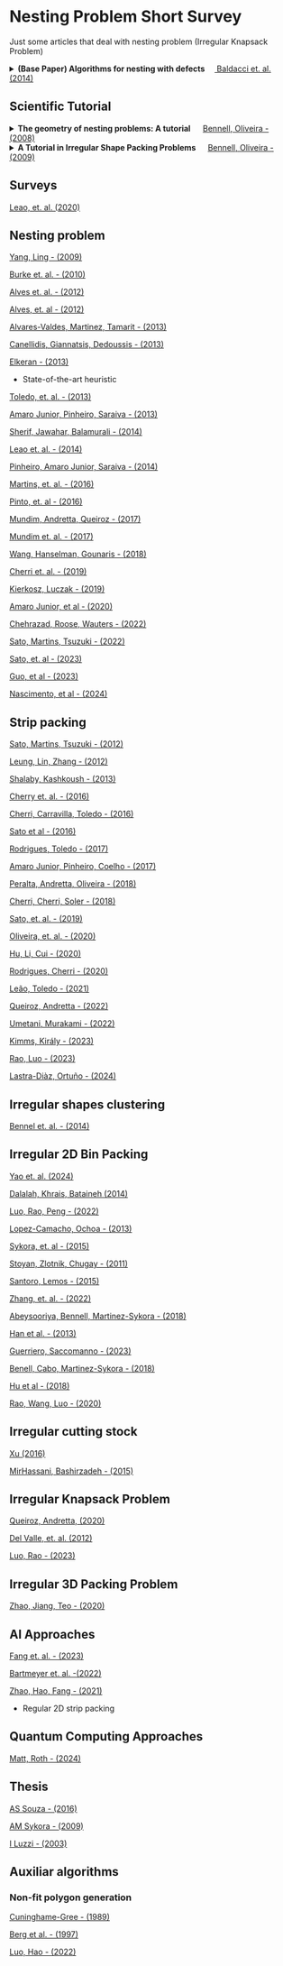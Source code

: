 # Nesting Problem Short Survey
Just some articles that deal with nesting problem (Irregular Knapsack Problem)

<details>  
  <summary>
    <b>(Base Paper) Algorithms for nesting with defects </b> &emsp;<a  href="https://www.sciencedirect.com/science/article/pii/S0166218X12001308#:~:text=The%20nesting%20problem%20is%20an,master%20surface%20could%20contain%20defects."> Baldacci et. al. (2014)</a>
  </summary>
  
  The nesting problem is an irregular two-dimensional cutting problem where the shapes of the pieces to cut and the master surfaces are irregular in shape and different in size. In particular, we consider nesting problems where the master surface could contain defects. Some of them can be accepted (i.e., incorporated) in certain types of pieces, while other defected areas must be avoided. The problems considered in this paper arise in the leather garment and furniture industry.

First, we solve nesting problems involving a single master surface (Irregular Single Knapsack Problem) for which we propose three different constructive (placement) procedures for the pieces. These procedures generate sets of cutting patterns, which are global configurations of the pieces, as sets on the master surface, and are included in an iterative algorithm motivated by a Lagrangean relaxation approach, where the Lagrangean dual seeds a Guided Local Search hybrid. Finally, we embed this iterative algorithm into a heuristic for solving the problem of cutting more than one master surface for producing all of the requested pieces, minimizing the total waste (Irregular Multiple Stock-Size Cutting Stock Problem).

We test our algorithms on three sets of test problem instances. In order to validate the new heuristics for the nesting problem involving a single master surface we use a set of well-known irregular strip packing instances from the literature, where defects are not considered. The new heuristics for the nesting problem involving multiple master surfaces are then tested on a set of rectangular bin-packing instances and on a set of real-world instances obtained from leather garment and furniture industries with defects in the master surface.
</details>


## Scientific Tutorial 

<details>
<summary>
  <b>The geometry of nesting problems: A tutorial</b> &emsp;
  <a href="https://paginas.fe.up.pt/~balobo/PPExt/Papers/O09.pdf"> Bennell, Oliveira - (2008) </a>
</summary>
Cutting and packing problems involving irregular shapes is an important problem variant with a wide variety of indus-
trial applications. Despite its relevance to industry, research publications are relatively low when compared to other cutting
and packing problems. One explanation offered is the perceived difficulty and substantial time investment of developing a
geometric tool box to assess computer generated solutions. In this paper we set out to provide a tutorial covering the core
geometric methodologies currently employed by researchers in cutting and packing of irregular shapes. The paper is not
designed to be an exhaustive survey of the literature but instead will draw on the literature to illustrate the theory and
implementation of the approaches. We aim to provide a sufficiently instructive description to equip new and current
researchers in the area to select the most appropriate methodology for their needs.
</details>

<details>
  <summary>
      <b> A Tutorial in Irregular Shape Packing Problems </b> &emsp;
      <a href="https://www.jstor.org/stable/40206728"> Bennell, Oliveira - (2009) </a> 
  </summary>
  Cutting and packing problems have been a core area of research for many decades. Irregular shape packing is one of the most recent variants to be widely researched and its history extends over 40 years. The evolution of solution approaches to this problem can be attributed to increased computer power and advances in geometric techniques as well as more sophisticated and insightful algorithm design. In this paper we will focus on the latter. Our aim is not to give a chronological account or an exhaustive review, but to draw on the literature to describe and evaluate the core approaches. Irregular packing is combinatorial and as a result solution methods are heuristic, save a few notable exceptions. We will explore different ways of representing the problem and mechanisms for moving between solutions. We will also propose where we see the future challenges for researchers in this area.
</details>

## Surveys
[Leao, et. al. (2020)](https://www.sciencedirect.com/science/article/abs/pii/S0377221719303820) 

## Nesting problem

[Yang, Ling - (2009)](https://www.sciencedirect.com/science/article/abs/pii/S0957417407005192?via%3Dihub)

[Burke et. al. - (2010)](https://pubsonline.informs.org/doi/abs/10.1287/opre.1090.0770)

[Alves et. al. - (2012)](https://www.sciencedirect.com/science/article/abs/pii/S030505481100253X)

[Alves, et. al - (2012)](https://www.hindawi.com/journals/mpe/2012/254346/)

[Alvares-Valdes, Martinez, Tamarit - (2013)](https://www.sciencedirect.com/science/article/abs/pii/S0925527313001692)

[Canellidis, Giannatsis, Dedoussis - (2013)](https://www.sciencedirect.com/science/article/abs/pii/S0010448512002783)

[Elkeran - (2013)](https://www.sciencedirect.com/science/article/abs/pii/S0377221713005080)
* State-of-the-art heuristic

[Toledo, et. al. - (2013)](https://www.sciencedirect.com/science/article/abs/pii/S0925527313001722)

[Amaro Junior, Pinheiro, Saraiva - (2013)](https://www.sciencedirect.com/science/article/pii/S1474667016321590)

[Sherif, Jawahar, Balamurali - (2014)](https://www.sciencedirect.com/science/article/abs/pii/S0278612514000661)

[Leao et. al. - (2014)](https://www.tandfonline.com/doi/abs/10.1080/00207543.2015.1041571)

[Pinheiro, Amaro Junior, Saraiva - (2014)](https://www.tandfonline.com/doi/full/10.1080/0951192X.2022.2050302)

[Martins, et. al. - (2016)](https://www.tandfonline.com/doi/full/10.1080/0951192X.2015.1033018?scroll=top&needAccess=true)

[Pinto, et. al - (2016)](https://www.inderscienceonline.com/doi/epdf/10.1504/IJBEX.2016.075594)

[Mundim, Andretta, Queiroz - (2017)](https://www.sciencedirect.com/science/article/abs/pii/S0957417417302233)

[Mundim et. al. - (2017)](https://www.tandfonline.com/doi/abs/10.1080/00207543.2017.1394598)

[Wang, Hanselman, Gounaris - (2018)](https://link.springer.com/article/10.1007/s10898-018-0637-y)

[Cherri et. al. - (2019)](https://www.sciencedirect.com/science/article/pii/S2214716019300594)

[Kierkosz, Luczak - (2019)](https://cejsh.icm.edu.pl/cejsh/element/bwmeta1.element.desklight-335f3bdb-e516-4d4f-a360-288a78635757)

[Amaro Junior, et al - (2020)](https://ieeexplore.ieee.org/abstract/document/9185794)

[Chehrazad, Roose, Wauters - (2022)](https://www.sciencedirect.com/science/article/abs/pii/S0377221721008936)

[Sato, Martins, Tsuzuki - (2022)](https://www.tandfonline.com/doi/full/10.1080/0951192X.2022.2050302)

[Sato, et. al - (2023)](https://www.sciencedirect.com/science/article/abs/pii/S0957417423002178)

[Guo, et al - (2023)](https://www.sciencedirect.com/science/article/abs/pii/S0957417423010503)

[Nascimento, et al - (2024)](https://www.sciencedirect.com/science/article/pii/S0377221724001784)

## Strip packing

[Sato, Martins, Tsuzuki - (2012)](https://www.sciencedirect.com/science/article/abs/pii/S0010448512000565)

[Leung, Lin, Zhang - (2012)](https://www.sciencedirect.com/science/article/abs/pii/S0305054811001596)

[Shalaby, Kashkoush - (2013)](https://www.scirp.org/html/2-1040217_29233.htm)

[Cherry et. al. - (2016)](https://www.sciencedirect.com/science/article/abs/pii/S0377221716301370)

[Cherri, Carravilla, Toledo - (2016)](https://www.scielo.br/j/pope/a/DXgtyMFKv4KHqcQVw93W8LD/?lang=en#ModalTutors)

[Sato et al - (2016)](https://www.sciencedirect.com/science/article/pii/S2405896316328476)

[Rodrigues, Toledo - (2017)](https://www.tandfonline.com/doi/abs/10.1080/0951192X.2015.1036522)

[Amaro Junior, Pinheiro, Coelho - (2017)](https://www.hindawi.com/journals/mpe/2017/1670709/)

[Peralta, Andretta, Oliveira - (2018)](https://www.scielo.br/j/pope/a/DXgtyMFKv4KHqcQVw93W8LD/?lang=en#ModalTutors)

[Cherri, Cherri, Soler - (2018)](https://link.springer.com/article/10.1007/s10898-018-0638-x)

[Sato, et. al. - (2019)](https://www.sciencedirect.com/science/article/abs/pii/S0377221719304837)

[Oliveira, et. al. - (2020)](https://www.sciencedirect.com/science/article/abs/pii/S0360835220304721)

[Hu, Li, Cui - (2020)](https://ieeexplore.ieee.org/abstract/document/9093914)

[Rodrigues, Cherri - (2020)](https://www.itm-conferences.org/articles/itmconf/abs/2017/06/itmconf_apmod2017_00005/itmconf_apmod2017_00005.html)

[Leão, Toledo - (2021)](https://repositorio.usp.br/bitstreams/83b7bc41-fac2-413f-b6f7-deab749a57b7)

[Queiroz, Andretta - (2022)](https://onlinelibrary.wiley.com/doi/abs/10.1111/itor.13122) 

[Umetani, Murakami - (2022)](https://www.sciencedirect.com/science/article/pii/S0377221722002582)

[Kimms, Király - (2023)](https://www.sciencedirect.com/science/article/abs/pii/S0377221722006403)

[Rao, Luo - (2023)](https://link.springer.com/chapter/10.1007/978-981-19-5916-5_5)

[Lastra-Diàz, Ortuño - (2024)](https://www.sciencedirect.com/science/article/pii/S0377221723006148)

## Irregular shapes clustering
[Bennel et. al. - (2014)](https://link.springer.com/article/10.1007/s10898-014-0192-0)

## Irregular 2D Bin Packing 

[Yao et. al. (2024)](https://www.sciencedirect.com/science/article/abs/pii/S0305054823003404)

[Dalalah, Khrais, Bataineh (2014)](https://www.sciencedirect.com/science/article/abs/pii/S0278612513001209)

[Luo, Rao, Peng - (2022)](https://www.sciencedirect.com/science/article/abs/pii/S1568494621009716)

[Lopez-Camacho, Ochoa - (2013)](https://link.springer.com/article/10.1007/s10479-013-1341-4)

[Sykora, et. al - (2015)](https://www.sciencedirect.com/science/article/abs/pii/S0305048314001285)

[Stoyan, Zlotnik, Chugay - (2011)](https://www.tandfonline.com/doi/abs/10.1057/jors.2011.41)

[Santoro, Lemos - (2015)](https://link.springer.com/article/10.1007/s10479-015-1971-9)

[Zhang, et. al. - (2022)](https://www.sciencedirect.com/science/article/abs/pii/S0305054821002847)

[Abeysooriya, Bennell, Martinez-Sykora - (2018)](https://www.sciencedirect.com/science/article/abs/pii/S0925527317302980)

[Han et al. - (2013)](https://www.sciencedirect.com/science/article/abs/pii/S0377221713003627)

[Guerriero, Saccomanno - (2023)](https://link.springer.com/article/10.1007/s00500-022-07118-4)

[Benell, Cabo, Martinez-Sykora - (2018)](https://link.springer.com/article/10.1007/s00500-022-07118-4)

[Hu et al - (2018)](https://www.taylorfrancis.com/chapters/edit/10.1201/9781351236423-33/practical-algorithms-two-dimensional-packing-general-shapes-yannan-hu-hideki-hashimoto-shinji-imahori-mutsunori-yagiura)

[Rao, Wang, Luo - (2020)](https://www.hindawi.com/journals/mpe/2021/5054916/)

## Irregular cutting stock

[Xu (2016)](https://www.hindawi.com/journals/mpe/2016/8703782/)

[MirHassani, Bashirzadeh - (2015)](https://link.springer.com/article/10.1007/s00170-015-7107-1)

## Irregular Knapsack Problem

[Queiroz, Andretta, (2020)](https://www.sciencedirect.com/science/article/abs/pii/S1568494620304245)

[Del Valle, et. al. (2012)](https://www.sciencedirect.com/science/article/abs/pii/S0957417412007233)

[Luo, Rao - (2023)](https://www.sciencedirect.com/science/article/abs/pii/S0957417422024101)

##  Irregular 3D Packing Problem

[Zhao, Jiang, Teo - (2020)](https://www.aimsciences.org/article/id/1cac7d3a-9283-4f4d-90bb-add8fdfe811d)

## AI Approaches 

[Fang et. al. - (2023)](https://www.mdpi.com/2227-7390/11/2/327)

[Bartmeyer et. al. -(2022)](https://www.sciencedirect.com/science/article/abs/pii/S095741742201363X)

[Zhao, Hao, Fang - (2021)](https://iopscience.iop.org/article/10.1088/1742-6596/2181/1/012002/pdf) 
* Regular 2D strip packing

## Quantum Computing Approaches

[Matt, Roth - (2024)](https://arxiv.org/abs/2402.17542)

## Thesis
[AS Souza - (2016)](https://www.lume.ufrgs.br/handle/10183/142744)

[AM Sykora - (2009)](https://www.uv.es/marsyan/docs/thesis.pdf)

[I Luzzi - (2003)](https://www.dei.unipd.it/~fisch/ricop/tesi/tesi_dottorato_Luzzi_2003.pdf)

## Auxiliar algorithms 
### Non-fit polygon generation
[Cuninghame-Gree - (1989)](https://www.newscientist.com/article/mg12316773-700/)

[Berg et al. - (1997)](https://link.springer.com/book/10.1007/978-3-662-04245-8?utm_medium=referral&utm_source=google_books&utm_campaign=3_pier05_buy_print&utm_content=en_08082017)

[Luo, Hao - (2022)](https://www.mdpi.com/2227-7390/10/16/2941)
